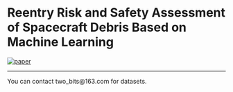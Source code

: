 # Reentry Risk and Safety Assessment of Spacecraft Debris Based on Machine Learning

[![paper](https://img.shields.io/badge/arXiv-Paper-brightgreen)](https://arxiv.org/abs/2302.10530)

<hr>
You can contact  two_bits@163.com  for datasets.
